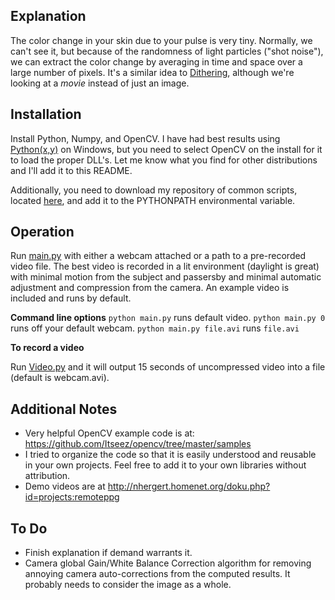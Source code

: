 
Explanation
-----------
The color change in your skin due to your pulse is very tiny. Normally, we can't see it, but because of the randomness of light particles ("shot noise"), we can extract the color change by averaging in time and space over a large number of pixels. It's a similar idea to [Dithering](http://en.wikipedia.org/wiki/Dither), although we're looking at a *movie* instead of just an image.

Installation
------------
Install Python, Numpy, and OpenCV. I have had best results using [Python(x,y)](http://code.google.com/p/pythonxy/) on Windows, but you need to select OpenCV on the install for it to load the proper DLL's. Let me know what you find for other distributions and I'll add it to this README.

Additionally, you need to download my repository of common scripts, located [here](https://github.com/nolanhergert/lib), and add it to the PYTHONPATH environmental variable.

Operation
---------
Run [main.py](https://github.com/nolanhergert/remote-pulse/blob/master/main.py) with either a webcam attached or a path to a pre-recorded video file. The best video is recorded in a lit environment (daylight is great) with minimal motion from the subject and passersby and minimal automatic adjustment and compression from the camera. An example video is included and runs by default. 

**Command line options**
`python main.py` runs default video.
`python main.py 0` runs off your default webcam.
`python main.py file.avi` runs `file.avi`

**To record a video**

Run [Video.py](https://github.com/nolanhergert/lib/blob/master/python/lib/cv/Video.py) and it will output 15 seconds of uncompressed video into a file (default is webcam.avi).

Additional Notes
----------------
* Very helpful OpenCV example code is at: https://github.com/Itseez/opencv/tree/master/samples
* I tried to organize the code so that it is easily understood and reusable in your own projects. Feel free to add it to your own libraries without attribution.
* Demo videos are at http://nhergert.homenet.org/doku.php?id=projects:remoteppg

To Do
-----
* Finish explanation if demand warrants it.
* Camera global Gain/White Balance Correction algorithm for removing annoying camera auto-corrections from the computed results. It probably needs to consider the image as a whole.

